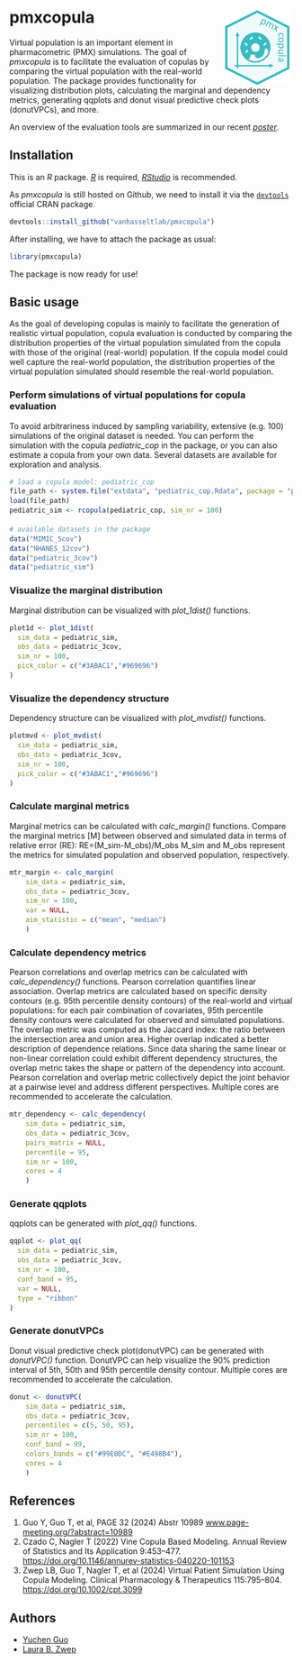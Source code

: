 
# pmxcopula  <img src="inst/img/logo.png" width="120" align="right" />

<!-- badges: start -->
<!-- badges: end -->

Virtual population is an important element in pharmacometric (PMX) simulations.
The goal of *pmxcopula* is to facilitate the evaluation of copulas by comparing 
the virtual population with the real-world population. The package provides 
functionality for visualizing distribution plots, calculating the marginal and dependency metrics, 
generating qqplots and donut visual predictive check plots (donutVPCs), and more.

An overview of the evaluation tools are summarized in our recent [*poster*](https://www.page-meeting.org/?abstract=10989).


## Installation

This is an *R* package. [*R*](https://www.r-project.org/) is required,
[*RStudio*](https://www.rstudio.com/) is recommended.

As *pmxcopula* is still hosted on Github, we need to install it via 
the [`devtools`](https://devtools.r-lib.org/) official CRAN package.

```r
devtools::install_github("vanhasseltlab/pmxcopula")
```
After installing, we have to attach the package as usual:

```r
library(pmxcopula)
```

The package is now ready for use!

## Basic usage

As the goal of developing copulas is mainly to facilitate the generation of realistic 
virtual population, copula evaluation is conducted by comparing the distribution
properties of the virtual population simulated from the copula with those of the 
original (real-world) population. If the copula model could well capture the real-world 
population, the distribution properties of the virtual population simulated 
should resemble the real-world population. 


### Perform simulations of virtual populations for copula evaluation
To avoid arbitrariness induced by sampling variability, extensive (e.g. 100) 
simulations of the original dataset is needed. You can perform the simulation with the copula
_pediatric_cop_ in the package, or you can also estimate a copula from your own data. 
Several datasets are available for exploration and analysis.

``` r
# load a copula model: pediatric_cop
file_path <- system.file("extdata", "pediatric_cop.Rdata", package = "pmxcopula")
load(file_path)
pediatric_sim <- rcopula(pediatric_cop, sim_nr = 100)

# available datasets in the package
data("MIMIC_5cov")
data("NHANES_12cov")
data("pediatric_3cov")
data("pediatric_sim")
```
### Visualize the marginal distribution
Marginal distribution can be visualized with _plot_1dist()_ functions.

``` r
plot1d <- plot_1dist(
  sim_data = pediatric_sim,
  obs_data = pediatric_3cov,
  sim_nr = 100,
  pick_color = c("#3ABAC1","#969696")
)
```
### Visualize the dependency structure
Dependency structure can be visualized with _plot_mvdist()_ functions.

``` r
plotmvd <- plot_mvdist(
  sim_data = pediatric_sim,
  obs_data = pediatric_3cov,
  sim_nr = 100,
  pick_color = c("#3ABAC1","#969696")
)
```

### Calculate marginal metrics
Marginal metrics can be calculated with _calc_margin()_ functions.
Compare the marginal metrics [M] between observed and simulated data in terms of relative error (RE):
RE=(M_sim-M_obs)/M_obs 
M_sim and M_obs represent the metrics for simulated population and observed population, respectively.
``` r
mtr_margin <- calc_margin(
    sim_data = pediatric_sim,
    obs_data = pediatric_3cov,
    sim_nr = 100,
    var = NULL,
    aim_statistic = c("mean", "median")
    )

```

### Calculate dependency metrics
Pearson correlations and overlap metrics can be calculated with _calc_dependency()_ functions.
Pearson correlation quantifies linear association. Overlap metrics are calculated based on specific density contours (e.g. 95th percentile density contours) of the real-world and virtual populations: for each pair combination of covariates, 95th percentile density contours were calculated for observed and simulated populations. The overlap metric was computed as the Jaccard index: the ratio between the intersection area and union area. Higher overlap indicated a better description of dependence relations.
Since data sharing the same linear or non-linear correlation could exhibit different dependency structures, the overlap metric takes the shape or pattern of the dependency into account. Pearson correlation and overlap metric collectively depict the joint behavior at a pairwise level and address different perspectives. Multiple cores are recommended to accelerate the calculation.

``` r
mtr_dependency <- calc_dependency(
    sim_data = pediatric_sim,
    obs_data = pediatric_3cov,
    pairs_matrix = NULL,
    percentile = 95,
    sim_nr = 100,
    cores = 4
    )
```
### Generate qqplots
qqplots can be generated with _plot_qq()_ functions.
``` r
qqplot <- plot_qq(
  sim_data = pediatric_sim,
  obs_data = pediatric_3cov,
  sim_nr = 100,
  conf_band = 95,
  var = NULL,
  type = "ribbon"
)
```

### Generate donutVPCs
Donut visual predictive check plot(donutVPC) can be generated with _donutVPC()_ function.
DonutVPC can help visualize the 90% prediction interval of 5th, 50th and 95th percentile density contour. Multiple cores are recommended to accelerate the calculation.
``` r
donut <- donutVPC(
    sim_data = pediatric_sim,
    obs_data = pediatric_3cov,
    percentiles = c(5, 50, 95),
    sim_nr = 100,
    conf_band = 99,
    colors_bands = c("#99E0DC", "#E498B4"),
    cores = 4
    )
```

## References
1. Guo Y, Guo T, et al, PAGE 32 (2024) Abstr 10989 www.page-meeting.org/?abstract=10989
2. Czado C, Nagler T (2022) Vine Copula Based Modeling. Annual Review of Statistics and Its Application 9:453–477. https://doi.org/10.1146/annurev-statistics-040220-101153
3. Zwep LB, Guo T, Nagler T, et al (2024) Virtual Patient Simulation Using Copula Modeling. Clinical Pharmacology & Therapeutics 115:795–804.  https://doi.org/10.1002/cpt.3099


## Authors
- [Yuchen Guo](https://www.universiteitleiden.nl/en/staffmembers/yuchen-guo#tab-1)
- [Laura B. Zwep](https://www.universiteitleiden.nl/en/staffmembers/laura-zwep#tab-1)
